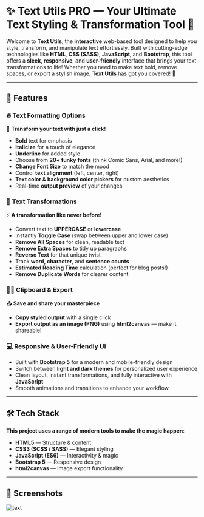 # ✨ **Text Utils PRO** — Your Ultimate Text Styling & Transformation Tool 🚀  

Welcome to **Text Utils**, the **interactive** web-based tool designed to help you style, transform, and manipulate text effortlessly. Built with cutting-edge technologies like **HTML**, **CSS (SASS)**, **JavaScript**, and **Bootstrap**, this tool offers a **sleek, responsive**, and **user-friendly** interface that brings your text transformations to life! Whether you need to make text bold, remove spaces, or export a stylish image, **Text Utils** has got you covered! 🌟

---

## 🚀 **Features**  

### 🔥 **Text Formatting Options**  
💪 **Transform your text with just a click!**  
- **Bold** text for emphasis  
- **Italicize** for a touch of elegance  
- **Underline** for added style  
- Choose from **20+ funky fonts** (think Comic Sans, Arial, and more!)  
- **Change Font Size** to match the mood  
- Control **text alignment** (left, center, right)  
- **Text color & background color pickers** for custom aesthetics  
- Real-time **output preview** of your changes  

### 🎨 **Text Transformations**  
⚡ **A transformation like never before!**  
- Convert text to **UPPERCASE** or **lowercase**  
- Instantly **Toggle Case** (swap between upper and lower case)  
- **Remove All Spaces** for clean, readable text  
- **Remove Extra Spaces** to tidy up paragraphs  
- **Reverse Text** for that unique twist  
- Track **word, character**, and **sentence counts**  
- **Estimated Reading Time** calculation (perfect for blog posts!)  
- **Remove Duplicate Words** for clearer content  

### 🧑‍💻 **Clipboard & Export**  
📤 **Save and share your masterpiece**  
- **Copy styled output** with a single click  
- **Export output as an image (PNG)** using **html2canvas** — make it shareable!

### 💻 **Responsive & User-Friendly UI**  
- Built with **Bootstrap 5** for a modern and mobile-friendly design  
- Switch between **light and dark themes** for personalized user experience  
- Clean layout, instant transformations, and fully interactive with **JavaScript**  
- Smooth animations and transitions to enhance your workflow  

---

## 🛠️ **Tech Stack**  
**This project uses a range of modern tools to make the magic happen**:  
- **HTML5** — Structure & content  
- **CSS3 (SCSS / SASS)** — Elegant styling  
- **JavaScript (ES6)** — Interactivity & magic  
- **Bootstrap 5** — Responsive design  
- **html2canvas** — Image export functionality

---

## 📸 **Screenshots**  


![text](https://github.com/user-attachments/assets/b86934ec-b7d2-4e3b-8548-438c85d87d55)

